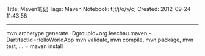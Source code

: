 Title: Maven笔记
Tags: Maven
Notebook: t[t/j/o/y/c]
Created: 2012-09-24 11:43:58

------

mvn archetype:generate -DgroupId=org.leechau.maven -DartifactId=HelloWorldApp 
mvn validate, mvn compile, mvn package, mvn test, ... = maven install